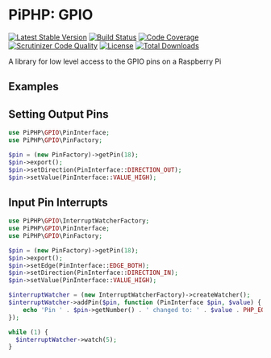 # PiPHP: GPIO

[![Latest Stable Version](https://poser.pugx.org/piphp/gpio/v/stable)](https://packagist.org/packages/piphp/gpio)
[![Build Status](https://scrutinizer-ci.com/g/PiPHP/GPIO/badges/build.png?b=master)](https://scrutinizer-ci.com/g/PiPHP/GPIO/build-status/master)
[![Code Coverage](https://scrutinizer-ci.com/g/PiPHP/GPIO/badges/coverage.png?b=master)](https://scrutinizer-ci.com/g/PiPHP/GPIO/?branch=master)
[![Scrutinizer Code Quality](https://scrutinizer-ci.com/g/PiPHP/GPIO/badges/quality-score.png?b=master)](https://scrutinizer-ci.com/g/PiPHP/GPIO/?branch=master)
[![License](https://poser.pugx.org/piphp/gpio/license)](https://packagist.org/packages/piphp/gpio)
[![Total Downloads](https://poser.pugx.org/piphp/gpio/downloads)](https://packagist.org/packages/piphp/gpio)

A library for low level access to the GPIO pins on a Raspberry Pi

## Examples

## Setting Output Pins
```php
use PiPHP\GPIO\PinInterface;
use PiPHP\GPIO\PinFactory;

$pin = (new PinFactory)->getPin(18);
$pin->export();
$pin->setDirection(PinInterface::DIRECTION_OUT);
$pin->setValue(PinInterface::VALUE_HIGH);
```

## Input Pin Interrupts
```php
use PiPHP\GPIO\InterruptWatcherFactory;
use PiPHP\GPIO\PinInterface;
use PiPHP\GPIO\PinFactory;

$pin = (new PinFactory)->getPin(18);
$pin->export();
$pin->setEdge(PinInterface::EDGE_BOTH);
$pin->setDirection(PinInterface::DIRECTION_IN);
$pin->setValue(PinInterface::VALUE_HIGH);

$interruptWatcher = (new InterruptWatcherFactory)->createWatcher();
$interruptWatcher->addPin($pin, function (PinInterface $pin, $value) {
    echo 'Pin ' . $pin->getNumber() . ' changed to: ' . $value . PHP_EOL;
});

while (1) {
  $interruptWatcher->watch(5);
}
```

